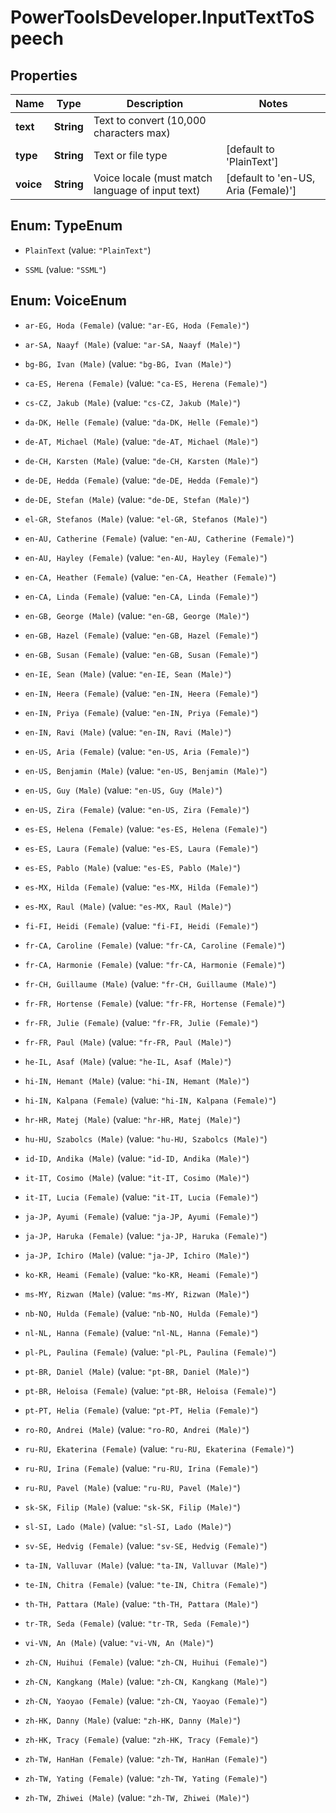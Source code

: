# PowerToolsDeveloper.InputTextToSpeech

## Properties

Name | Type | Description | Notes
------------ | ------------- | ------------- | -------------
**text** | **String** | Text to convert (10,000 characters max) | 
**type** | **String** | Text or file type | [default to &#39;PlainText&#39;]
**voice** | **String** | Voice locale (must match language of input text) | [default to &#39;en-US, Aria (Female)&#39;]



## Enum: TypeEnum


* `PlainText` (value: `"PlainText"`)

* `SSML` (value: `"SSML"`)





## Enum: VoiceEnum


* `ar-EG, Hoda (Female)` (value: `"ar-EG, Hoda (Female)"`)

* `ar-SA, Naayf (Male)` (value: `"ar-SA, Naayf (Male)"`)

* `bg-BG, Ivan (Male)` (value: `"bg-BG, Ivan (Male)"`)

* `ca-ES, Herena (Female)` (value: `"ca-ES, Herena (Female)"`)

* `cs-CZ, Jakub (Male)` (value: `"cs-CZ, Jakub (Male)"`)

* `da-DK, Helle (Female)` (value: `"da-DK, Helle (Female)"`)

* `de-AT, Michael (Male)` (value: `"de-AT, Michael (Male)"`)

* `de-CH, Karsten (Male)` (value: `"de-CH, Karsten (Male)"`)

* `de-DE, Hedda (Female)` (value: `"de-DE, Hedda (Female)"`)

* `de-DE, Stefan (Male)` (value: `"de-DE, Stefan (Male)"`)

* `el-GR, Stefanos (Male)` (value: `"el-GR, Stefanos (Male)"`)

* `en-AU, Catherine (Female)` (value: `"en-AU, Catherine (Female)"`)

* `en-AU, Hayley (Female)` (value: `"en-AU, Hayley (Female)"`)

* `en-CA, Heather (Female)` (value: `"en-CA, Heather (Female)"`)

* `en-CA, Linda (Female)` (value: `"en-CA, Linda (Female)"`)

* `en-GB, George (Male)` (value: `"en-GB, George (Male)"`)

* `en-GB, Hazel (Female)` (value: `"en-GB, Hazel (Female)"`)

* `en-GB, Susan (Female)` (value: `"en-GB, Susan (Female)"`)

* `en-IE, Sean (Male)` (value: `"en-IE, Sean (Male)"`)

* `en-IN, Heera (Female)` (value: `"en-IN, Heera (Female)"`)

* `en-IN, Priya (Female)` (value: `"en-IN, Priya (Female)"`)

* `en-IN, Ravi (Male)` (value: `"en-IN, Ravi (Male)"`)

* `en-US, Aria (Female)` (value: `"en-US, Aria (Female)"`)

* `en-US, Benjamin (Male)` (value: `"en-US, Benjamin (Male)"`)

* `en-US, Guy (Male)` (value: `"en-US, Guy (Male)"`)

* `en-US, Zira (Female)` (value: `"en-US, Zira (Female)"`)

* `es-ES, Helena (Female)` (value: `"es-ES, Helena (Female)"`)

* `es-ES, Laura (Female)` (value: `"es-ES, Laura (Female)"`)

* `es-ES, Pablo (Male)` (value: `"es-ES, Pablo (Male)"`)

* `es-MX, Hilda (Female)` (value: `"es-MX, Hilda (Female)"`)

* `es-MX, Raul (Male)` (value: `"es-MX, Raul (Male)"`)

* `fi-FI, Heidi (Female)` (value: `"fi-FI, Heidi (Female)"`)

* `fr-CA, Caroline (Female)` (value: `"fr-CA, Caroline (Female)"`)

* `fr-CA, Harmonie (Female)` (value: `"fr-CA, Harmonie (Female)"`)

* `fr-CH, Guillaume (Male)` (value: `"fr-CH, Guillaume (Male)"`)

* `fr-FR, Hortense (Female)` (value: `"fr-FR, Hortense (Female)"`)

* `fr-FR, Julie (Female)` (value: `"fr-FR, Julie (Female)"`)

* `fr-FR, Paul (Male)` (value: `"fr-FR, Paul (Male)"`)

* `he-IL, Asaf (Male)` (value: `"he-IL, Asaf (Male)"`)

* `hi-IN, Hemant (Male)` (value: `"hi-IN, Hemant (Male)"`)

* `hi-IN, Kalpana (Female)` (value: `"hi-IN, Kalpana (Female)"`)

* `hr-HR, Matej (Male)` (value: `"hr-HR, Matej (Male)"`)

* `hu-HU, Szabolcs (Male)` (value: `"hu-HU, Szabolcs (Male)"`)

* `id-ID, Andika (Male)` (value: `"id-ID, Andika (Male)"`)

* `it-IT, Cosimo (Male)` (value: `"it-IT, Cosimo (Male)"`)

* `it-IT, Lucia (Female)` (value: `"it-IT, Lucia (Female)"`)

* `ja-JP, Ayumi (Female)` (value: `"ja-JP, Ayumi (Female)"`)

* `ja-JP, Haruka (Female)` (value: `"ja-JP, Haruka (Female)"`)

* `ja-JP, Ichiro (Male)` (value: `"ja-JP, Ichiro (Male)"`)

* `ko-KR, Heami (Female)` (value: `"ko-KR, Heami (Female)"`)

* `ms-MY, Rizwan (Male)` (value: `"ms-MY, Rizwan (Male)"`)

* `nb-NO, Hulda (Female)` (value: `"nb-NO, Hulda (Female)"`)

* `nl-NL, Hanna (Female)` (value: `"nl-NL, Hanna (Female)"`)

* `pl-PL, Paulina (Female)` (value: `"pl-PL, Paulina (Female)"`)

* `pt-BR, Daniel (Male)` (value: `"pt-BR, Daniel (Male)"`)

* `pt-BR, Heloisa (Female)` (value: `"pt-BR, Heloisa (Female)"`)

* `pt-PT, Helia (Female)` (value: `"pt-PT, Helia (Female)"`)

* `ro-RO, Andrei (Male)` (value: `"ro-RO, Andrei (Male)"`)

* `ru-RU, Ekaterina (Female)` (value: `"ru-RU, Ekaterina (Female)"`)

* `ru-RU, Irina (Female)` (value: `"ru-RU, Irina (Female)"`)

* `ru-RU, Pavel (Male)` (value: `"ru-RU, Pavel (Male)"`)

* `sk-SK, Filip (Male)` (value: `"sk-SK, Filip (Male)"`)

* `sl-SI, Lado (Male)` (value: `"sl-SI, Lado (Male)"`)

* `sv-SE, Hedvig (Female)` (value: `"sv-SE, Hedvig (Female)"`)

* `ta-IN, Valluvar (Male)` (value: `"ta-IN, Valluvar (Male)"`)

* `te-IN, Chitra (Female)` (value: `"te-IN, Chitra (Female)"`)

* `th-TH, Pattara (Male)` (value: `"th-TH, Pattara (Male)"`)

* `tr-TR, Seda (Female)` (value: `"tr-TR, Seda (Female)"`)

* `vi-VN, An (Male)` (value: `"vi-VN, An (Male)"`)

* `zh-CN, Huihui (Female)` (value: `"zh-CN, Huihui (Female)"`)

* `zh-CN, Kangkang (Male)` (value: `"zh-CN, Kangkang (Male)"`)

* `zh-CN, Yaoyao (Female)` (value: `"zh-CN, Yaoyao (Female)"`)

* `zh-HK, Danny (Male)` (value: `"zh-HK, Danny (Male)"`)

* `zh-HK, Tracy (Female)` (value: `"zh-HK, Tracy (Female)"`)

* `zh-TW, HanHan (Female)` (value: `"zh-TW, HanHan (Female)"`)

* `zh-TW, Yating (Female)` (value: `"zh-TW, Yating (Female)"`)

* `zh-TW, Zhiwei (Male)` (value: `"zh-TW, Zhiwei (Male)"`)




